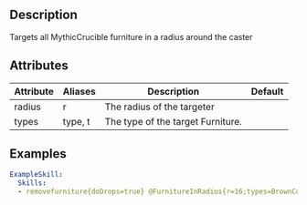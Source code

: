 ## Description
Targets all MythicCrucible furniture in a radius around the caster


## Attributes
| Attribute | Aliases   | Description                                                          | Default |
|-----------|-----------|----------------------------------------------------------------------|---------|
| radius    | r         | The radius of the targeter                                           |        |
| types     | type, t   | The type of the target Furniture.                  |         |


## Examples
```yaml
ExampleSkill:
  Skills:
  - removefurniture{doDrops=true} @FurnitureInRadius{r=16;types=BrownCouch}
```